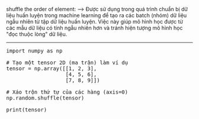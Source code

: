 shuffle the order of element:
--> Được sử dụng trong quá trình chuẩn bị dữ liệu huấn luyện trong machine learning để tạo ra các batch (nhóm) dữ liệu ngẫu nhiên từ tập dữ liệu huấn luyện. Việc này giúp mô hình học được từ các mẫu dữ liệu có tính ngẫu nhiên hơn và tránh hiện tượng mô hình học "đọc thuộc lòng" dữ liệu.

__________
<pre>
import numpy as np

# Tạo một tensor 2D (ma trận) làm ví dụ
tensor = np.array([[1, 2, 3],
                   [4, 5, 6],
                   [7, 8, 9]])

# Xáo trộn thứ tự của các hàng (axis=0)
np.random.shuffle(tensor)

print(tensor)

</pre>
